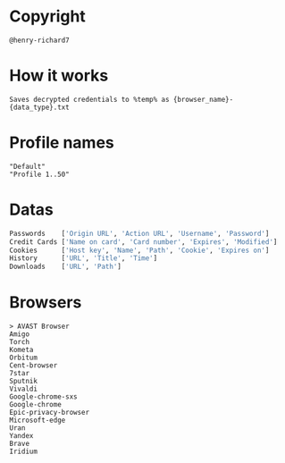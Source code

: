 # Copyright
    @henry-richard7

# How it works
    Saves decrypted credentials to %temp% as {browser_name}-{data_type}.txt

# Profile names
    "Default"
    "Profile 1..50"

# Datas
```py
Passwords    ['Origin URL', 'Action URL', 'Username', 'Password']
Credit Cards ['Name on card', 'Card number', 'Expires', 'Modified']
Cookies      ['Host key', 'Name', 'Path', 'Cookie', 'Expires on']
History      ['URL', 'Title', 'Time']
Downloads    ['URL', 'Path']
```

# Browsers
    > AVAST Browser
    Amigo
    Torch
    Kometa
    Orbitum
    Cent-browser
    7star
    Sputnik
    Vivaldi
    Google-chrome-sxs
    Google-chrome
    Epic-privacy-browser
    Microsoft-edge
    Uran
    Yandex
    Brave
    Iridium
    
